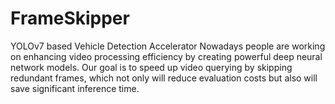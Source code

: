 # FrameSkipper
YOLOv7 based Vehicle Detection Accelerator
Nowadays people are working on enhancing video processing efficiency by creating powerful deep neural network models.
Our goal is to speed up video querying by skipping redundant frames, which not only will reduce evaluation costs but also will save significant inference time.
